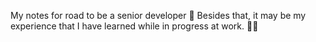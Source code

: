 My notes for road to be a senior developer 🚀
Besides that, it may be my experience that I have learned while in progress at work. 👨‍💻
